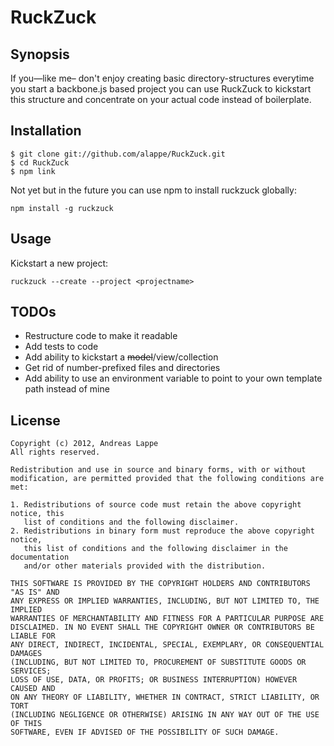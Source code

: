RuckZuck
========

## Synopsis

If you—like me– don't enjoy creating basic directory-structures
everytime you start a backbone.js based project you can use
RuckZuck to kickstart this structure and concentrate on your
actual code instead of boilerplate.

## Installation

	$ git clone git://github.com/alappe/RuckZuck.git
	$ cd RuckZuck
	$ npm link

Not yet but in the future you can use npm to install ruckzuck
globally:

`npm install -g ruckzuck`

## Usage

Kickstart a new project:

`ruckzuck --create --project <projectname>`

## TODOs

* Restructure code to make it readable
* Add tests to code
* Add ability to kickstart a <del>model</del>/view/collection
* Get rid of number-prefixed files and directories
* Add ability to use an environment variable to point to your own
  template path instead of mine

## License
	Copyright (c) 2012, Andreas Lappe
	All rights reserved.

	Redistribution and use in source and binary forms, with or without
	modification, are permitted provided that the following conditions are met: 

	1. Redistributions of source code must retain the above copyright notice, this
	   list of conditions and the following disclaimer. 
	2. Redistributions in binary form must reproduce the above copyright notice,
	   this list of conditions and the following disclaimer in the documentation
	   and/or other materials provided with the distribution. 

	THIS SOFTWARE IS PROVIDED BY THE COPYRIGHT HOLDERS AND CONTRIBUTORS "AS IS" AND
	ANY EXPRESS OR IMPLIED WARRANTIES, INCLUDING, BUT NOT LIMITED TO, THE IMPLIED
	WARRANTIES OF MERCHANTABILITY AND FITNESS FOR A PARTICULAR PURPOSE ARE
	DISCLAIMED. IN NO EVENT SHALL THE COPYRIGHT OWNER OR CONTRIBUTORS BE LIABLE FOR
	ANY DIRECT, INDIRECT, INCIDENTAL, SPECIAL, EXEMPLARY, OR CONSEQUENTIAL DAMAGES
	(INCLUDING, BUT NOT LIMITED TO, PROCUREMENT OF SUBSTITUTE GOODS OR SERVICES;
	LOSS OF USE, DATA, OR PROFITS; OR BUSINESS INTERRUPTION) HOWEVER CAUSED AND
	ON ANY THEORY OF LIABILITY, WHETHER IN CONTRACT, STRICT LIABILITY, OR TORT
	(INCLUDING NEGLIGENCE OR OTHERWISE) ARISING IN ANY WAY OUT OF THE USE OF THIS
	SOFTWARE, EVEN IF ADVISED OF THE POSSIBILITY OF SUCH DAMAGE.
